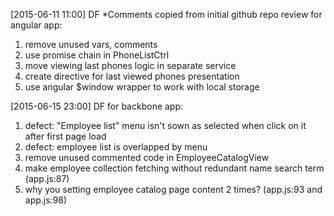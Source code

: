 [2015-06-11 11:00] DF
*Comments copied from initial github repo review
for angular app:
1. remove unused vars, comments
2. use promise chain in PhoneListCtrl
3. move viewing last phones logic in separate service
5. create directive for last viewed phones presentation
4. use angular $window wrapper to work with local storage

[2015-06-15 23:00] DF
for backbone app:
1. defect: "Employee list" menu isn't sown as selected when click on it after first page load
2. defect: employee list is overlapped by menu
3. remove unused commented code in EmployeeCatalogView
4. make employee collection fetching without redundant name search term (app.js:87)
5. why you setting employee catalog page content 2 times? (app.js:93 and app.js:98)
